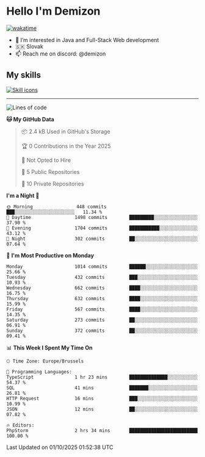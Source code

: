 # Hello I'm Demizon
[![wakatime](https://wakatime.com/badge/user/6ad1949f-d6d7-44f9-9eee-c35e54cc499b.svg)](https://wakatime.com/@6ad1949f-d6d7-44f9-9eee-c35e54cc499b)
- 👀 I’m interested in Java and Full-Stack Web development
- 🇸🇰 Slovak
- 📫 Reach me on discord: @demizon

## My skills
[![Skill icons](https://skillicons.dev/icons?i=java,js,ts,html,css,react,nextjs,tailwind,supabase,py,git,docker,linux,mysql,postgres,mongo&theme=dark)](https://github.com/Demizon3433)

---

<!--START_SECTION:waka-->
![Lines of code](https://img.shields.io/badge/From%20Hello%20World%20I%27ve%20Written-1.4%20million%20lines%20of%20code-blue)

**🐱 My GitHub Data** 

> 📦 2.4 kB Used in GitHub's Storage 
 > 
> 🏆 0 Contributions in the Year 2025
 > 
> 🚫 Not Opted to Hire
 > 
> 📜 5 Public Repositories 
 > 
> 🔑 10 Private Repositories 
 > 
**I'm a Night 🦉** 

```text
🌞 Morning                448 commits         ███░░░░░░░░░░░░░░░░░░░░░░   11.34 % 
🌆 Daytime                1498 commits        █████████░░░░░░░░░░░░░░░░   37.90 % 
🌃 Evening                1704 commits        ███████████░░░░░░░░░░░░░░   43.12 % 
🌙 Night                  302 commits         ██░░░░░░░░░░░░░░░░░░░░░░░   07.64 % 
```
📅 **I'm Most Productive on Monday** 

```text
Monday                   1014 commits        ██████░░░░░░░░░░░░░░░░░░░   25.66 % 
Tuesday                  432 commits         ███░░░░░░░░░░░░░░░░░░░░░░   10.93 % 
Wednesday                662 commits         ████░░░░░░░░░░░░░░░░░░░░░   16.75 % 
Thursday                 632 commits         ████░░░░░░░░░░░░░░░░░░░░░   15.99 % 
Friday                   567 commits         ████░░░░░░░░░░░░░░░░░░░░░   14.35 % 
Saturday                 273 commits         ██░░░░░░░░░░░░░░░░░░░░░░░   06.91 % 
Sunday                   372 commits         ██░░░░░░░░░░░░░░░░░░░░░░░   09.41 % 
```


📊 **This Week I Spent My Time On** 

```text
🕑︎ Time Zone: Europe/Brussels

💬 Programming Languages: 
TypeScript               1 hr 23 mins        ██████████████░░░░░░░░░░░   54.37 % 
SQL                      41 mins             ███████░░░░░░░░░░░░░░░░░░   26.81 % 
HTTP Request             16 mins             ███░░░░░░░░░░░░░░░░░░░░░░   10.99 % 
JSON                     12 mins             ██░░░░░░░░░░░░░░░░░░░░░░░   07.82 % 

🔥 Editors: 
PhpStorm                 2 hrs 34 mins       █████████████████████████   100.00 % 
```


 Last Updated on 01/10/2025 01:52:38 UTC
<!--END_SECTION:waka-->
